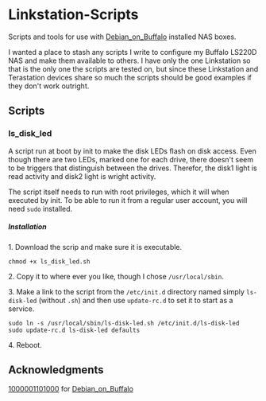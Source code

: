# Linkstation-Scripts
Scripts and tools for use with [Debian\_on\_Buffalo](https://github.com/1000001101000/Debian_on_Buffalo) installed NAS boxes.

I wanted a place to stash any scripts I write to configure my Buffalo LS220D NAS and make them available to others.  I have only the one Linkstation so that is the only one the scripts are tested on, but since these Linkstation and Terastation devices share so much the scripts should be good examples if they don't work outright.

## Scripts

### ls\_disk\_led

A script run at boot by init to make the disk LEDs flash on disk access.  Even though there are two LEDs, marked one for each drive, there doesn't seem to be triggers that distinguish between the drives.  Therefor, the disk1 light is read activity and disk2 light is wright activity.

The script itself needs to run with root privileges, which it will when executed by init.  To be able to run it from a regular user account, you will need `sudo` installed.

##### Installation

1\. Download the scrip and make sure it is executable.

    chmod +x ls_disk_led.sh

2\. Copy it to where ever you like, though I chose `/usr/local/sbin`.

3\. Make a link to the script from the `/etc/init.d` directory named simply `ls-disk-led` (without `.sh`) and then use `update-rc.d` to set it to start as a service.

    sudo ln -s /usr/local/sbin/ls-disk-led.sh /etc/init.d/ls-disk-led
    sudo update-rc.d ls-disk-led defaults

4\. Reboot.

## Acknowledgments

[1000001101000](https://github.com/1000001101000) for  [Debian\_on\_Buffalo](https://github.com/1000001101000/Debian_on_Buffalo) 
